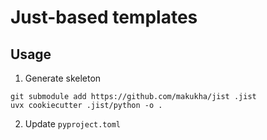 # Just-based templates

## Usage

1. Generate skeleton

```shell
git submodule add https://github.com/makukha/jist .jist
uvx cookiecutter .jist/python -o .
```

2. Update `pyproject.toml`
